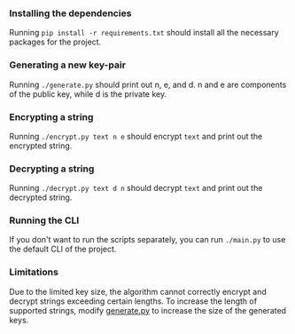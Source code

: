 ### Installing the dependencies  
Running `pip install -r requirements.txt` should install all the necessary packages for the project.  

### Generating a new key-pair  
Running `./generate.py` should print out n, e, and d. n and e are components of the public key, while d is the private key.  

### Encrypting a string  
Running `./encrypt.py text n e` should encrypt `text` and print out the encrypted string.  

### Decrypting a string  
Running `./decrypt.py text d n` should decrypt `text` and print out the decrypted string.  

### Running the CLI
If you don't want to run the scripts separately, you can run `./main.py` to use the default CLI of the project.  

### Limitations
Due to the limited key size, the algorithm cannot correctly encrypt and decrypt strings exceeding certain lengths. To increase the length of supported strings, modify [generate.py](./generate.py) to increase the size of the generated keys.  
